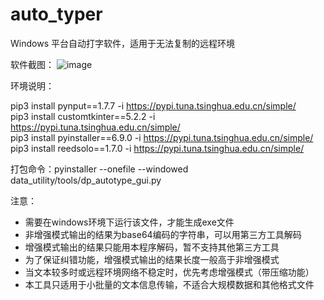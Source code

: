# auto_typer
Windows 平台自动打字软件，适用于无法复制的远程环境

软件截图：
![image](https://github.com/user-attachments/assets/d6287965-2b5c-4151-a0b6-711af5fbed77)


环境说明：

pip3 install pynput==1.7.7 -i https://pypi.tuna.tsinghua.edu.cn/simple/  
pip3 install customtkinter==5.2.2 -i https://pypi.tuna.tsinghua.edu.cn/simple/  
pip3 install pyinstaller==6.9.0 -i https://pypi.tuna.tsinghua.edu.cn/simple/  
pip3 install reedsolo==1.7.0 -i https://pypi.tuna.tsinghua.edu.cn/simple/  

打包命令：pyinstaller --onefile --windowed data_utility/tools/dp_autotype_gui.py 

注意：
- 需要在windows环境下运行该文件，才能生成exe文件
- 非增强模式输出的结果为base64编码的字符串，可以用第三方工具解码
- 增强模式输出的结果只能用本程序解码，暂不支持其他第三方工具
- 为了保证纠错功能，增强模式输出的结果长度一般高于非增强模式
- 当文本较多时或远程环境网络不稳定时，优先考虑增强模式（带压缩功能）
- 本工具只适用于小批量的文本信息传输，不适合大规模数据和其他格式文件
